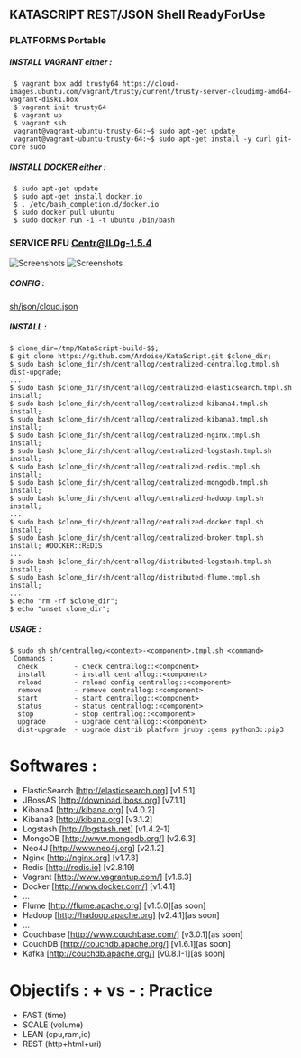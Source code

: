 ## KATASCRIPT REST/JSON Shell ReadyForUse

### PLATFORMS Portable
##### INSTALL VAGRANT either :
     $ vagrant box add trusty64 https://cloud-images.ubuntu.com/vagrant/trusty/current/trusty-server-cloudimg-amd64-vagrant-disk1.box
     $ vagrant init trusty64
     $ vagrant up
     $ vagrant ssh
     vagrant@vagrant-ubuntu-trusty-64:~$ sudo apt-get update
     vagrant@vagrant-ubuntu-trusty-64:~$ sudo apt-get install -y curl git-core sudo

##### INSTALL DOCKER either :
     $ sudo apt-get update
     $ sudo apt-get install docker.io
     $ . /etc/bash_completion.d/docker.io
     $ sudo docker pull ubuntu
     $ sudo docker run -i -t ubuntu /bin/bash

### SERVICE RFU Centr@lL0g-1.5.4
  ![Screenshots](https://cacoo.com/diagrams/b8v677hxhjQriPld-BE94C.png?t=1398001932606)
  ![Screenshots](https://cacoo.com/diagrams/mTm79GTjCk8HGxsz-BE94C.png?t=1368912915182)

##### CONFIG :
[sh/json/cloud.json](https://github.com/Ardoise/KataScript/blob/master/sh/json/cloud.json)
    
##### INSTALL :
    $ clone_dir=/tmp/KataScript-build-$$;
    $ git clone https://github.com/Ardoise/KataScript.git $clone_dir;
    $ sudo bash $clone_dir/sh/centrallog/centralized-centrallog.tmpl.sh dist-upgrade;
    ...
    $ sudo bash $clone_dir/sh/centrallog/centralized-elasticsearch.tmpl.sh install;
    $ sudo bash $clone_dir/sh/centrallog/centralized-kibana4.tmpl.sh install;
    $ sudo bash $clone_dir/sh/centrallog/centralized-kibana3.tmpl.sh install;
    $ sudo bash $clone_dir/sh/centrallog/centralized-nginx.tmpl.sh install;
    $ sudo bash $clone_dir/sh/centrallog/centralized-logstash.tmpl.sh install;
    $ sudo bash $clone_dir/sh/centrallog/centralized-redis.tmpl.sh install;
    $ sudo bash $clone_dir/sh/centrallog/centralized-mongodb.tmpl.sh install;
    $ sudo bash $clone_dir/sh/centrallog/centralized-hadoop.tmpl.sh install;
    ...
    $ sudo bash $clone_dir/sh/centrallog/centralized-docker.tmpl.sh install;
    $ sudo bash $clone_dir/sh/centrallog/centralized-broker.tmpl.sh install; #DOCKER::REDIS
    ...
    $ sudo bash $clone_dir/sh/centrallog/distributed-logstash.tmpl.sh install;
    $ sudo bash $clone_dir/sh/centrallog/distributed-flume.tmpl.sh install;
    ...
    $ echo "rm -rf $clone_dir";
    $ echo "unset clone_dir";
    
##### USAGE :
    $ sudo sh sh/centrallog/<context>-<component>.tmpl.sh <command>
     Commands :
      check         - check centrallog::<component>
      install       - install centrallog::<component>
      reload        - reload config centrallog::<component>
      remove        - remove centrallog::<component>
      start         - start centrallog::<component>
      status        - status centrallog::<component>
      stop          - stop centrallog::<component>
      upgrade       - upgrade centrallog::<component>
      dist-upgrade  - upgrade distrib platform jruby::gems python3::pip3

Softwares :
==========================
  - ElasticSearch [http://elasticsearch.org] [v1.5.1]
  - JBossAS [http://download.jboss.org] [v7.1.1]
  - Kibana4 [http://kibana.org] [v4.0.2]
  - Kibana3 [http://kibana.org] [v3.1.2]
  - Logstash [http://logstash.net] [v1.4.2-1]
  - MongoDB [http://www.mongodb.org/] [v2.6.3]
  - Neo4J [http://www.neo4j.org] [v2.1.2]
  - Nginx [http://nginx.org] [v1.7.3]
  - Redis [http://redis.io] [v2.8.19]
  - Vagrant [http://www.vagrantup.com/] [v1.6.3]
  - Docker [http://www.docker.com/] [v1.4.1]
  - ...
  - Flume [http://flume.apache.org] [v1.5.0][as soon]
  - Hadoop [http://hadoop.apache.org] [v2.4.1][as soon]
  - ...
  - Couchbase [http://www.couchbase.com/] [v3.0.1][as soon]
  - CouchDB [http://couchdb.apache.org/] [v1.6.1][as soon]
  - Kafka [http://couchdb.apache.org/] [v0.8.1-1][as soon]

Objectifs : + vs - : Practice 
=============================
  - FAST        (time)
  - SCALE       (volume)
  - LEAN        (cpu,ram,io)
  - REST        (http+html+uri)
  
